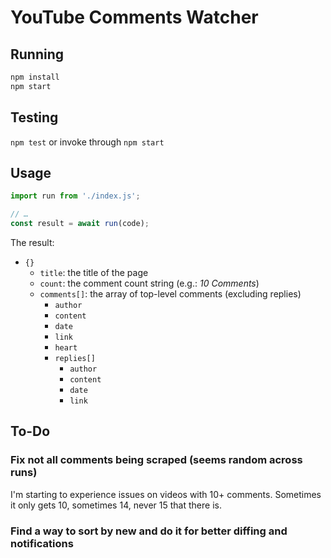 # YouTube Comments Watcher

## Running

```sh
npm install
npm start
```

## Testing

`npm test` or invoke through `npm start`

## Usage

```js
import run from './index.js';

// …
const result = await run(code);
```

The result:

- `{}`
  - `title`: the title of the page
  - `count`: the comment count string (e.g.: *10 Comments*)
  - `comments[]`: the array of top-level comments (excluding replies)
    - `author`
    - `content`
    - `date`
    - `link`
    - `heart`
    - `replies[]`
      - `author`
      - `content`
      - `date`
      - `link`

## To-Do

### Fix not all comments being scraped (seems random across runs)

I'm starting to experience issues on videos with 10+ comments. Sometimes it only
gets 10, sometimes 14, never 15 that there is.

### Find a way to sort by new and do it for better diffing and notifications
